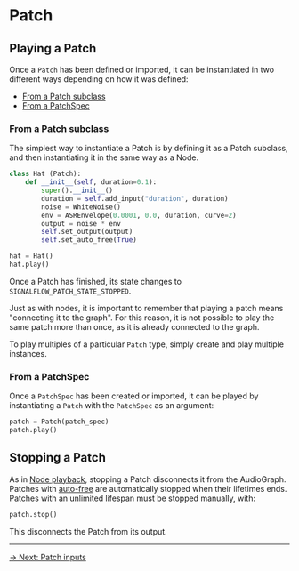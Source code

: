# Patch

## Playing a Patch

Once a `Patch` has been defined or imported, it can be instantiated in two different ways depending on how it was defined:

 - [From a Patch subclass](#from-a-patch-subclass)
 - [From a PatchSpec](#from-a-patchspec)

### From a Patch subclass

The simplest way to instantiate a Patch is by defining it as a Patch subclass, and then instantiating it in the same way as a Node. 

```python
class Hat (Patch):
    def __init__(self, duration=0.1):
        super().__init__()
        duration = self.add_input("duration", duration)
        noise = WhiteNoise()
        env = ASREnvelope(0.0001, 0.0, duration, curve=2)
        output = noise * env
        self.set_output(output)
        self.set_auto_free(True)

hat = Hat()
hat.play()
```

Once a Patch has finished, its state changes to `SIGNALFLOW_PATCH_STATE_STOPPED`.

Just as with nodes, it is important to remember that playing a patch means "connecting it to the graph". For this reason, it is not possible to play the same patch more than once, as it is already connected to the graph.

To play multiples of a particular `Patch` type, simply create and play multiple instances.

### From a PatchSpec

Once a `PatchSpec` has been created or imported, it can be played by instantiating a `Patch` with the `PatchSpec` as an argument:

```python
patch = Patch(patch_spec)
patch.play()
```

## Stopping a Patch

As in [Node playback](/node/playback), stopping a Patch disconnects it from the AudioGraph. Patches with [auto-free](/patch/auto-free) are automatically stopped when their lifetimes ends. Patches with an unlimited lifespan must be stopped manually, with:

```python
patch.stop()
```

This disconnects the Patch from its output.

---

[→ Next: Patch inputs](/patch/inputs)